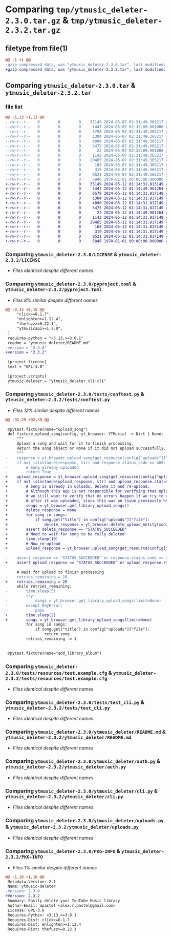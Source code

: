 # Comparing `tmp/ytmusic_deleter-2.3.0.tar.gz` & `tmp/ytmusic_deleter-2.3.2.tar.gz`

## filetype from file(1)

```diff
@@ -1 +1 @@
-gzip compressed data, was "ytmusic_deleter-2.3.0.tar", last modified: Tue May  7 02:32:09 2024, max compression
+gzip compressed data, was "ytmusic_deleter-2.3.2.tar", last modified: Sun May 12 01:14:49 2024, max compression
```

## Comparing `ytmusic_deleter-2.3.0.tar` & `ytmusic_deleter-2.3.2.tar`

### file list

```diff
@@ -1,13 +1,13 @@
--rw-r--r--   0        0        0    35149 2024-05-07 02:31:49.361217 ytmusic_deleter-2.3.0/LICENSE
--rw-r--r--   0        0        0     1447 2024-05-07 02:32:09.001088 ytmusic_deleter-2.3.0/pyproject.toml
--rw-r--r--   0        0        0     5794 2024-05-07 02:31:49.365217 ytmusic_deleter-2.3.0/tests/conftest.py
--rw-r--r--   0        0        0     1304 2024-05-07 02:31:49.365217 ytmusic_deleter-2.3.0/tests/resources/test.example.cfg
--rw-r--r--   0        0        0     4090 2024-05-07 02:31:49.365217 ytmusic_deleter-2.3.0/tests/test_cli.py
--rw-r--r--   0        0        0     5475 2024-05-07 02:31:49.365217 ytmusic_deleter-2.3.0/ytmusic_deleter/README.md
--rw-r--r--   0        0        0       22 2024-05-07 02:32:09.001088 ytmusic_deleter-2.3.0/ytmusic_deleter/_version.py
--rw-r--r--   0        0        0     1142 2024-05-07 02:31:49.365217 ytmusic_deleter-2.3.0/ytmusic_deleter/auth.py
--rw-r--r--   0        0        0    20465 2024-05-07 02:31:49.365217 ytmusic_deleter-2.3.0/ytmusic_deleter/cli.py
--rw-r--r--   0        0        0      168 2024-05-07 02:31:49.365217 ytmusic_deleter-2.3.0/ytmusic_deleter/constants.py
--rw-r--r--   0        0        0      319 2024-05-07 02:31:49.365217 ytmusic_deleter-2.3.0/ytmusic_deleter/progress.py
--rw-r--r--   0        0        0     9521 2024-05-07 02:31:49.365217 ytmusic_deleter-2.3.0/ytmusic_deleter/uploads.py
--rw-r--r--   0        0        0     5846 1970-01-01 00:00:00.000000 ytmusic_deleter-2.3.0/PKG-INFO
+-rw-r--r--   0        0        0    35149 2024-05-12 01:14:31.813149 ytmusic_deleter-2.3.2/LICENSE
+-rw-r--r--   0        0        0     1447 2024-05-12 01:14:49.901264 ytmusic_deleter-2.3.2/pyproject.toml
+-rw-r--r--   0        0        0     6578 2024-05-12 01:14:31.817149 ytmusic_deleter-2.3.2/tests/conftest.py
+-rw-r--r--   0        0        0     1304 2024-05-12 01:14:31.817149 ytmusic_deleter-2.3.2/tests/resources/test.example.cfg
+-rw-r--r--   0        0        0     4090 2024-05-12 01:14:31.817149 ytmusic_deleter-2.3.2/tests/test_cli.py
+-rw-r--r--   0        0        0     5475 2024-05-12 01:14:31.817149 ytmusic_deleter-2.3.2/ytmusic_deleter/README.md
+-rw-r--r--   0        0        0       22 2024-05-12 01:14:49.901264 ytmusic_deleter-2.3.2/ytmusic_deleter/_version.py
+-rw-r--r--   0        0        0     1142 2024-05-12 01:14:31.817149 ytmusic_deleter-2.3.2/ytmusic_deleter/auth.py
+-rw-r--r--   0        0        0    20465 2024-05-12 01:14:31.817149 ytmusic_deleter-2.3.2/ytmusic_deleter/cli.py
+-rw-r--r--   0        0        0      168 2024-05-12 01:14:31.817149 ytmusic_deleter-2.3.2/ytmusic_deleter/constants.py
+-rw-r--r--   0        0        0      319 2024-05-12 01:14:31.817149 ytmusic_deleter-2.3.2/ytmusic_deleter/progress.py
+-rw-r--r--   0        0        0     9521 2024-05-12 01:14:31.817149 ytmusic_deleter-2.3.2/ytmusic_deleter/uploads.py
+-rw-r--r--   0        0        0     5846 1970-01-01 00:00:00.000000 ytmusic_deleter-2.3.2/PKG-INFO
```

### Comparing `ytmusic_deleter-2.3.0/LICENSE` & `ytmusic_deleter-2.3.2/LICENSE`

 * *Files identical despite different names*

### Comparing `ytmusic_deleter-2.3.0/pyproject.toml` & `ytmusic_deleter-2.3.2/pyproject.toml`

 * *Files 8% similar despite different names*

```diff
@@ -9,15 +9,15 @@
     "click>=8.1.7",
     "enlighten>=1.12.4",
     "thefuzz>=0.22.1",
     "ytmusicapi>=1.7.0",
 ]
 requires-python = "<3.13,>=3.8.1"
 readme = "ytmusic_deleter/README.md"
-version = "2.3.0"
+version = "2.3.2"
 
 [project.license]
 text = "GPL-3.0"
 
 [project.scripts]
 ytmusic-deleter = "ytmusic_deleter.cli:cli"
```

### Comparing `ytmusic_deleter-2.3.0/tests/conftest.py` & `ytmusic_deleter-2.3.2/tests/conftest.py`

 * *Files 12% similar despite different names*

```diff
@@ -92,29 +92,38 @@
 
 @pytest.fixture(name="upload_song")
 def fixture_upload_song(config, yt_browser: YTMusic) -> Dict | None:
     """
     Upload a song and wait for it to finish processing.
     Return the song object or None if it did not upload successfully.
     """
-    response = yt_browser.upload_song(get_resource(config["uploads"]["file"]))
-    if not isinstance(response, str) and response.status_code == 409:
-        # Song already uploaded
-        return True
+    upload_response = yt_browser.upload_song(get_resource(config["uploads"]["file"]))
+    if not isinstance(upload_response, str) and upload_response.status_code == 409:
+        # Song is already in uploads. Delete it and re-upload.
+        # Although this app is not responsible for verifying that upload works properly,
+        # we still want to verify that no errors happen if we try to delete a song right
+        # after it was uploaded, since this was an issue previously https://github.com/sigma67/ytmusicapi/issues/578.
+        songs = yt_browser.get_library_upload_songs()
+        delete_response = None
+        for song in songs:
+            if song.get("title") in config["uploads"]["file"]:
+                delete_response = yt_browser.delete_upload_entity(song["entityId"])
+        assert delete_response == "STATUS_SUCCEEDED"
+        # Need to wait for song to be fully deleted
+        time.sleep(10)
+        # Now re-upload
+        upload_response = yt_browser.upload_song(get_resource(config["uploads"]["file"]))
 
-    assert response == "STATUS_SUCCEEDED" or response.status_code == 200
+    assert upload_response == "STATUS_SUCCEEDED" or upload_response.status_code == 200
 
     # Wait for upload to finish processing
-    retries_remaining = 10
+    retries_remaining = 20
     while retries_remaining:
-        time.sleep(5)
-        try:
-            songs = yt_browser.get_library_upload_songs(limit=None)
-        except KeyError:
-            pass
+        time.sleep(2)
+        songs = yt_browser.get_library_upload_songs(limit=None)
         for song in songs:
             if song.get("title") in config["uploads"]["file"]:
                 return song
         retries_remaining -= 1
 
 
 @pytest.fixture(name="add_library_album")
```

### Comparing `ytmusic_deleter-2.3.0/tests/resources/test.example.cfg` & `ytmusic_deleter-2.3.2/tests/resources/test.example.cfg`

 * *Files identical despite different names*

### Comparing `ytmusic_deleter-2.3.0/tests/test_cli.py` & `ytmusic_deleter-2.3.2/tests/test_cli.py`

 * *Files identical despite different names*

### Comparing `ytmusic_deleter-2.3.0/ytmusic_deleter/README.md` & `ytmusic_deleter-2.3.2/ytmusic_deleter/README.md`

 * *Files identical despite different names*

### Comparing `ytmusic_deleter-2.3.0/ytmusic_deleter/auth.py` & `ytmusic_deleter-2.3.2/ytmusic_deleter/auth.py`

 * *Files identical despite different names*

### Comparing `ytmusic_deleter-2.3.0/ytmusic_deleter/cli.py` & `ytmusic_deleter-2.3.2/ytmusic_deleter/cli.py`

 * *Files identical despite different names*

### Comparing `ytmusic_deleter-2.3.0/ytmusic_deleter/uploads.py` & `ytmusic_deleter-2.3.2/ytmusic_deleter/uploads.py`

 * *Files identical despite different names*

### Comparing `ytmusic_deleter-2.3.0/PKG-INFO` & `ytmusic_deleter-2.3.2/PKG-INFO`

 * *Files 1% similar despite different names*

```diff
@@ -1,10 +1,10 @@
 Metadata-Version: 2.1
 Name: ytmusic-deleter
-Version: 2.3.0
+Version: 2.3.2
 Summary: Easily delete your YouTube Music library
 Author-Email: apastel <alex.r.pastel@gmail.com>
 License: GPL-3.0
 Requires-Python: <3.13,>=3.8.1
 Requires-Dist: click>=8.1.7
 Requires-Dist: enlighten>=1.12.4
 Requires-Dist: thefuzz>=0.22.1
```

